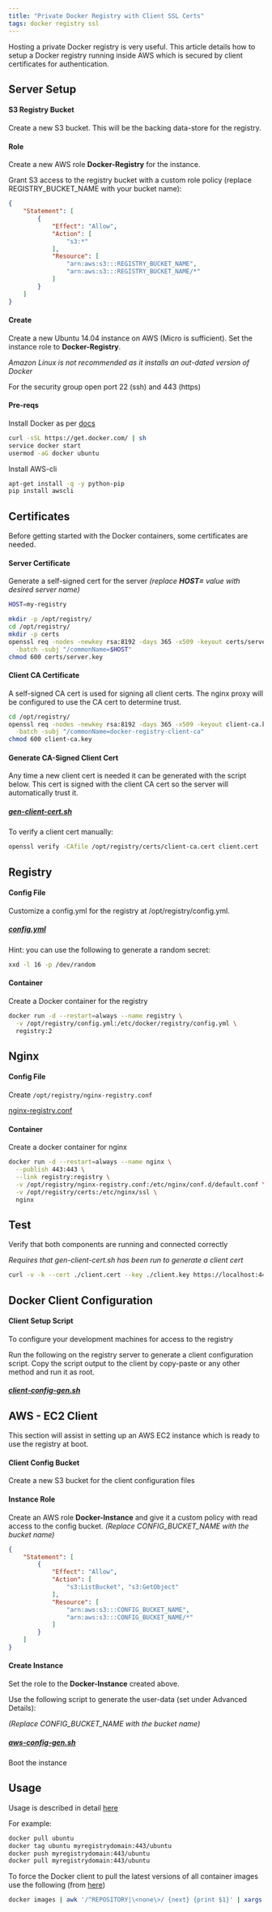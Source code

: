 ```yaml
---
title: "Private Docker Registry with Client SSL Certs"
tags: docker registry ssl
---
```


Hosting a private Docker registry is very useful. This article details how to setup a Docker registry
running inside AWS which is secured by client certificates for authentication.

## Server Setup

#### S3 Registry Bucket

Create a new S3 bucket. This will be the backing data-store for the registry.

#### Role

Create a new AWS role **Docker-Registry** for the instance.

Grant S3 access to the registry bucket with a custom role policy (replace REGISTRY\_BUCKET\_NAME with your bucket name):

```json
{
    "Statement": [
        {
            "Effect": "Allow",
            "Action": [
                "s3:*"
            ],
            "Resource": [
                "arn:aws:s3:::REGISTRY_BUCKET_NAME",
                "arn:aws:s3:::REGISTRY_BUCKET_NAME/*"
            ]
        }
    ]
}
```


#### Create

Create a new Ubuntu 14.04 instance on AWS (Micro is sufficient). Set the instance role to **Docker-Registry**.

_Amazon Linux is not recommended as it installs an out-dated version of Docker_

For the security group open port 22 (ssh) and 443 (https)

#### Pre-reqs

Install Docker as per [docs](https://docs.docker.com/installation/)

```bash
curl -sSL https://get.docker.com/ | sh
service docker start
usermod -aG docker ubuntu
```

Install AWS-cli

```bash
apt-get install -q -y python-pip
pip install awscli
```


## Certificates

Before getting started with the Docker containers, some certificates are needed.

#### Server Certificate

Generate a self-signed cert for the server _(replace **HOST=**  value with desired server name)_

```bash
HOST=my-registry

mkdir -p /opt/registry/
cd /opt/registry/
mkdir -p certs
openssl req -nodes -newkey rsa:8192 -days 365 -x509 -keyout certs/server.key -out certs/server.cert \
  -batch -subj "/commonName=$HOST"
chmod 600 certs/server.key
```

#### Client CA Certificate

A self-signed CA cert is used for signing all client certs. The nginx proxy will be configured to
use the CA cert to determine trust.

```bash
cd /opt/registry/
openssl req -nodes -newkey rsa:8192 -days 365 -x509 -keyout client-ca.key -out certs/client-ca.cert \
  -batch -subj "/commonName=docker-registry-client-ca"
chmod 600 client-ca.key
```

#### Generate CA-Signed Client Cert

Any time a new client cert is needed it can be generated with the script below.
This cert is signed with the client CA cert so the server will automatically trust it.

##### [gen-client-cert.sh](https://github.com/idlerun/docker-registry-setup/blob/master/gen-client-cert.sh)

To verify a client cert manually:

~~~ bash
openssl verify -CAfile /opt/registry/certs/client-ca.cert client.cert
~~~


## Registry

#### Config File
Customize a config.yml for the registry at /opt/registry/config.yml.

##### [config.yml](https://github.com/idlerun/docker-registry-setup/blob/master/config.yml)

Hint: you can use the following to generate a random secret:

~~~ bash
xxd -l 16 -p /dev/random
~~~


#### Container
Create a Docker container for the registry

~~~ bash
docker run -d --restart=always --name registry \
  -v /opt/registry/config.yml:/etc/docker/registry/config.yml \
  registry:2
~~~


## Nginx

#### Config File
Create `/opt/registry/nginx-registry.conf`

[nginx-registry.conf](https://github.com/idlerun/docker-registry-setup/blob/master/nginx-registry.conf)

#### Container
Create a docker container for nginx

```bash
docker run -d --restart=always --name nginx \
  --publish 443:443 \
  --link registry:registry \
  -v /opt/registry/nginx-registry.conf:/etc/nginx/conf.d/default.conf \
  -v /opt/registry/certs:/etc/nginx/ssl \
  nginx
```

## Test

Verify that both components are running and connected correctly

_Requires that gen-client-cert.sh has been run to generate a client cert_

```bash
curl -v -k --cert ./client.cert --key ./client.key https://localhost:443/v2/
```

## Docker Client Configuration

#### Client Setup Script

To configure your development machines for access to the registry

Run the following on the registry server to generate a client configuration script.
Copy the script output to the client by copy-paste or any other method and run it as root.

##### [client-config-gen.sh](https://github.com/idlerun/docker-registry-setup/blob/master/client-config-gen.sh)

## AWS - EC2 Client

This section will assist in setting up an AWS EC2 instance which is ready to use the registry at boot.

#### Client Config Bucket

Create a new S3 bucket for the client configuration files

#### Instance Role

Create an AWS role **Docker-Instance** and give it a custom policy with read access to the config bucket. _(Replace CONFIG\_BUCKET\_NAME with the bucket name)_

```json
{
    "Statement": [
        {
            "Effect": "Allow",
            "Action": [
                "s3:ListBucket", "s3:GetObject"
            ],
            "Resource": [
                "arn:aws:s3:::CONFIG_BUCKET_NAME",
                "arn:aws:s3:::CONFIG_BUCKET_NAME/*"
            ]
        }
    ]
}
```

#### Create Instance

Set the role to the **Docker-Instance** created above.

Use the following script to generate the user-data (set under Advanced Details):

_(Replace CONFIG\_BUCKET\_NAME with the bucket name)_

##### [aws-config-gen.sh](https://github.com/idlerun/docker-registry-setup/blob/master/aws-config-gen.sh)

Boot the instance

## Usage

Usage is described in detail [here](https://docs.docker.com/registry/deploying/)

For example:

```bash
docker pull ubuntu
docker tag ubuntu myregistrydomain:443/ubuntu
docker push myregistrydomain:443/ubuntu
docker pull myregistrydomain:443/ubuntu
```

To force the Docker client to pull the latest versions of all container images use the following (from [here](http://blog.stefanxo.com/2014/08/update-all-docker-images-at-once/))
```bash
docker images | awk '/^REPOSITORY|\<none\>/ {next} {print $1}' | xargs -n 1 docker pull
```
